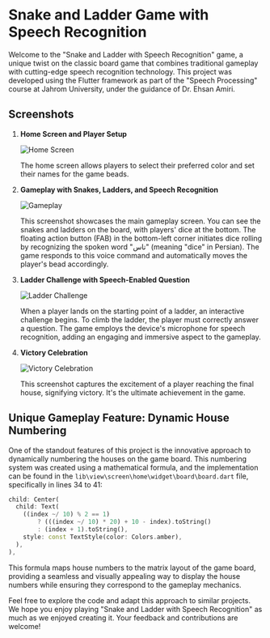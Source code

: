 # Snake and Ladder Game with Speech Recognition

Welcome to the "Snake and Ladder with Speech Recognition" game, a unique twist on the classic board game that combines traditional gameplay with cutting-edge speech recognition technology. This project was developed using the Flutter framework as part of the "Speech Processing" course at Jahrom University, under the guidance of Dr. Ehsan Amiri.

## Screenshots

1. **Home Screen and Player Setup**
   
   ![Home Screen](assets/screenshots/1.png)
   
   The home screen allows players to select their preferred color and set their names for the game beads. 

2. **Gameplay with Snakes, Ladders, and Speech Recognition**
   
   ![Gameplay](assets/screenshots/2.png)
   
   This screenshot showcases the main gameplay screen. You can see the snakes and ladders on the board, with players' dice at the bottom. The floating action button (FAB) in the bottom-left corner initiates dice rolling by recognizing the spoken word "تاس" (meaning "dice" in Persian). The game responds to this voice command and automatically moves the player's bead accordingly.

3. **Ladder Challenge with Speech-Enabled Question**
   
   ![Ladder Challenge](assets/screenshots/3.png)
   
   When a player lands on the starting point of a ladder, an interactive challenge begins. To climb the ladder, the player must correctly answer a question. The game employs the device's microphone for speech recognition, adding an engaging and immersive aspect to the gameplay.

4. **Victory Celebration**
   
   ![Victory Celebration](assets/screenshots/4.png)
   
   This screenshot captures the excitement of a player reaching the final house, signifying victory. It's the ultimate achievement in the game.

## Unique Gameplay Feature: Dynamic House Numbering

One of the standout features of this project is the innovative approach to dynamically numbering the houses on the game board. This numbering system was created using a mathematical formula, and the implementation can be found in the `lib\view\screen\home\widget\board\board.dart` file, specifically in lines 34 to 41:

```dart
child: Center(
  child: Text(
    ((index ~/ 10) % 2 == 1)
        ? (((index ~/ 10) * 20) + 10 - index).toString()
        : (index + 1).toString(),
    style: const TextStyle(color: Colors.amber),
  ),
),
```

This formula maps house numbers to the matrix layout of the game board, providing a seamless and visually appealing way to display the house numbers while ensuring they correspond to the gameplay mechanics.

Feel free to explore the code and adapt this approach to similar projects. We hope you enjoy playing "Snake and Ladder with Speech Recognition" as much as we enjoyed creating it. Your feedback and contributions are welcome!
